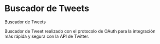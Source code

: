 Buscador de Tweets
==================

Buscador de Tweets

Buscador de Tweet realizado con el protocolo de OAuth para la integración más rápida y segura con la API de Twitter.
